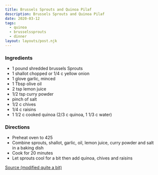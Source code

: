 ```yaml
---
title: Brussels Sprouts and Quinoa Pilaf
description: Brussels Sprouts and Quinoa Pilaf
date: 2020-03-12
tags:
  - quinoa
  - brusselssprouts
  - dinner
layout: layouts/post.njk
---
```


### Ingredients

- 1 pound shredded brussels Sprouts
- 1 shallot chopped or 1/4 c yellow onion
- 1 glove garlic, minced
- 1 Tbsp olive oil
- 2 tsp lemon juice
- 1/2 tsp curry powder
- pinch of salt
- 1/2 c chives
- 1/4 c raisins
- 1 1/2 c cooked quinoa (2/3 c quinoa, 1 1/3 c water)

### Directions

- Preheat oven to 425
- Combine sprouts, shallot, garlic, oil, lemon juice, curry powder and salt in a baking dish
- Cook for 20 minutes
- Let sprouts cool for a bit then add quinoa, chives and raisins

[Source (modified quite a bit)](https://www.thugkitchen.com/recipes/cranberry-and-quinoa-pilaf-roasted-brussels-sprouts)
